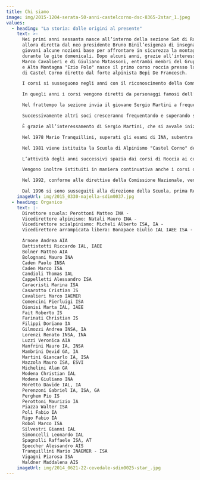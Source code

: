 ```yaml
---
title: Chi siamo
image: img/2015-1204-serata-50-anni-castelcorno-dsc-8365-2star_1.jpeg
values:
  - heading: "La storia: dalle origini al presente​"
    text: >-
      Nei primi anni sessanta nasce all’interno della sezione Sat di Rovereto,
      allora diretta dal neo presidente Bruno Binil’esigenza di insegnare ai
      giovani alcune nozioni base per affrontare in sicurezza la montagna
      durante le gite domenicali. Dopo alcuni anni, grazie all’interessamento di
      Marco Cavalieri e di Giuliano Matassoni, entrambi membri del Gruppo Roccia
      e Alta Montagna "Ezio Polo" nasce il primo corso roccia presso la palestra
      di Castel Corno diretto dal forte alpinista Bepi De Francesch.

      I corsi si susseguono negli anni con il riconoscimento della Commissione Nazionale di Alpinismo e grazie alla collaborazione del gruppo Roccia e alta Montagna "Ezio Polo" vengono attrezzate le palestra di Castel Corno e di Val Scodella.

      In quegli anni i corsi vengono diretti da personaggi famosi dell’alpinismo, quali Milo Navasa di Verona e Marino Stenico di Trento.

      Nel frattempo la sezione invia il giovane Sergio Martini a frequentare il corso per Istruttori Nazionali di Alpinismo e successivamente affida a lui la direzione dei corsi iniziando così la gestione autonoma degli stessi.

      Successivamente altri soci cresceranno frequentando e superando sempre brillantemente i corsi di formazione a livello regionale o nazionale, incrementando il gruppo di Istruttori disponibili in Sezione.

      Ѐ grazie all’interessamento di Sergio Martini, che si avvale inizialmente della collaborazione di Graziano Maffei, Paolo Leoni e Giancarlo Dorigotti che prendono avvio con entusiasmo i primi corsi di scialpinismo, avvicinando alla pratica della montagna invernale molti alpinisti della Vallagarina.

      Nel 1978 Mario Tranquillini, superati gli esami di INA, subentra quale direttore dei corsi proseguendo una proficua attività nel solco già tracciato.

      Nel 1981 viene istituita la Scuola di Alpinismo "Castel Corno" delle sezioni SAT di Rovereto e Mori sotto la direzione di Giuliano Matassoni che l’anno dopo diventa INA insieme a Sandro Slaghenaufi.

      L’attività degli anni successivi spazia dai corsi di Roccia ai corsi di Ghiaccio e Arrampicata Libera sotto la direzione dei vari Istruttori Nazionali: Giuliano Stenghel, Oscar Piazza, Renato Lorenzi, Stefano Trainotti.

      Vengono inoltre istituiti in maniera continuativa anche i corsi di Scialpinismo con la direzione affidata alla G.A. Renzo Vettori.

      Nel 1992, conforme alle direttive della Comissione Nazionale, vengono riunificati tutti i corsi e la Scuola assume la nuova denominazione di “Scuola di Alpinismo e Scialpinismo Castel Corno di Rovereto e Mori”.

      Dal 1996 si sono susseguiti alla direzione della Scuola, prima Renato Lorenzi poi Mauro Bolognani quindi Giuliano Modena, mentre i corsi sono stati diretti dai migliori istruttori che si sono andati formando nella Scuola stessa. Grazie al contributo dei direttori passati e dell'organico sensibili a fondere innovazione e tradizioni oggi (ottobre 2013) Mauro Manfrini diventa direttore continuando a credere nell'idea di una scuola dinamica, competente e rivolta ad offire ad allievi ed istruttori la passione per i monti.
    imageUrl: img/2015_0330-majella-sdim0037.jpg
  - heading: ​Organico
    text: |-
      Direttore scuola: Perottoni Matteo INA -
      Vicedirettore alpinismo: Natali Mauro INA -​​
      Vicedirettore scialpinismo: Micheli Alberto ISA, IA -
      ​Vicedirettore arrampicata libera: Bonapace Giulio IAL IAEE ISA -

      Arnone Andrea AIA
      Battistotti Riccardo IAL, IAEE
      Bolner Matteo AIA
      Bolognani Mauro INA
      Caden Paolo INSA
      Caden Marco ISA
      Candioli Thomas IAL
      Cappelletti Alessandro ISA
      Caracristi Marina ISA
      Casarotto Cristian IS
      Cavalieri Marco IAEMER
      Comencini Pierluigi ISA
      Dionisi Marta IAL, IAEE​​
      ​Fait Roberto IS
      ​​Farinati Christian IS
      Filippi Doriano IA
      Gilmozzi Andrea INSA, IA
      Lorenzi Renato INSA, INA
      Luzzi Veronica AIA
      Manfrini Mauro IA, INSA
      Mambrini Devid GA, IA
      Martini Giancarlo IA, ISA
      Mazzola Mauro ISA, ESVI
      Michelini Alan GA
      Modena Christian IAL
      Modena Giuliano INA
      Moretto Davide IAL, IA
      Perenzoni Gabriel IA, ISA, GA
      Perghem Pio IS
      Perottoni Maurizio IA
      Piazza Walter ISA
      Poli Fabio IA
      Rigo Fabio IA
      Robol Marco ISA
      Silvestri Gianni IAL
      Simoncelli Leonardo IAL
      Spagnolli Raffaele ISA, AT
      Speccher Alessandro AIS
      Tranquillini Mario INAEMER - ISA
      Vigagni Piarosa ISA
      Waldner ​Maddalena AIS
    imageUrl: img/2014_0621-22-cevedale-sdim0025-star_.jpg
---
```

